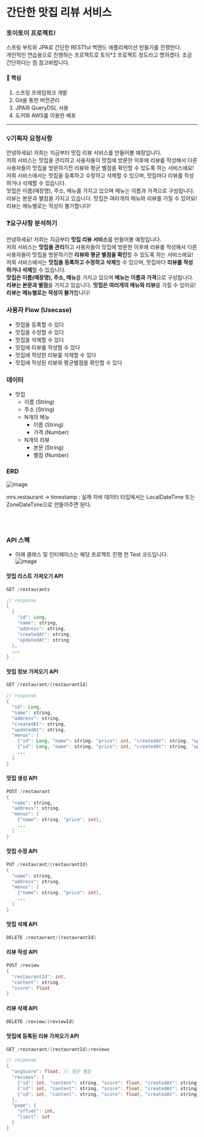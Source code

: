 # 간단한 맛집 리뷰 서비스 
### 토이토이 프로젝트!
스프링 부트와 JPA로 간단한 RESTful 백엔드 애플리케이션 만들기를 진행한다.  
개인적인 연습용으로 진행하는 프로젝트로 토이*2 프로젝트 정도라고 명하겠다. 조금 간단하다는 점 참고바랍니다.    

#### 🚩 핵심
1. 스프링 프레임워크 개발  
2. Git을 통한 버전관리  
3. JPA와 QueryDSL 사용  
4. 도커와 AWS를 이용한 배포

---
### 💡기획자 요청사항
안녕하세요! 저희는 지금부터 맛집 리뷰 서비스를 만들어볼 예정입니다.  
저희 서비스는 맛집을 관리하고 사용자들이 맛집에 방문한 이후에 리뷰를 작성해서 다른 사용자들이 맛집을 방문하기전 리뷰와 평균 별점을 확인할 수 있도록 하는 서비스에요!  
저희 서비스에서는 맛집을 등록하고 수정하고 삭제할 수 있으며, 맛집마다 리뷰를 작성하거나 삭제할 수 있습니다.  
맛집은 이름(매장명), 주소, 메뉴를 가지고 있으며 메뉴는 이름과 가격으로 구성됩니다.  
리뷰는 본문과 별점을 가지고 있습니다. 맛집은 여러개의 메뉴와 리뷰를 가질 수 있어요! 리뷰는 메뉴별로는 작성이 불가합니다!
  
### ❓요구사항 분석하기  
안녕하세요! 저희는 지금부터 **맛집 리뷰 서비스**를 만들어볼 예정입니다.  
저희 서비스는 **맛집을 관리**하고 사용자들이 맛집에 방문한 이후에 리뷰를 작성해서 다른 사용자들이 맛집을 방문하기전 **리뷰와 평균 별점을 확인**할 수 있도록 하는 서비스에요!  
저희 서비스에서는 **맛집을 등록하고 수정하고 삭제**할 수 있으며, 맛집마다 **리뷰를 작성하거나 삭제**할 수 있습니다.  
**맛집은 이름(매장명), 주소, 메뉴**를 가지고 있으며 **메뉴는 이름과 가격**으로 구성됩니다.  
**리뷰는 본문과 별점**을 가지고 있습니다. **맛집은 여러개의 메뉴와 리뷰**를 가질 수 있어요! **리뷰는 메뉴별로는 작성이 불가**합니다!

### **사용자 Flow (Usecase)**

- 맛집을 등록할 수 있다
- 맛집을 수정할 수 있다
- 맛집을 삭제할 수 있다
- 맛집에 리뷰를 작성할 수 있다
- 맛집에 작성한 리뷰를 삭제할 수 있다
- 맛집에 작성된 리뷰와 평균별점을 확인할 수 있다

### **데이터**

- 맛집
    - 이름 (String)
    - 주소 (String)
    - N개의 메뉴
        - 이름 (String)
        - 가격 (Number)
    - N개의 리뷰
        - 본문 (String)
        - 별점 (Number)

### ERD  
![image](https://github.com/coha96/rrs/assets/126804445/71fd9354-94cd-4e56-87c0-e0400578462b)

mrs.restaurant → timestamp 
: 실제 자바 데이터 타입에서는 LocalDateTime 또는 ZoneDateTime으로 만들어주면 된다.

<br></br>

### API 스펙
- 아래 클래스 및 인터페이스는 해당 프로젝트 진행 전 Test 코드입니다.  
![image](https://github.com/coha96/rrs/assets/126804445/f669f586-1e95-4cee-9400-ae83c51a4d7b)

#### 맛집 리스트 가져오기 API
```java
GET /restaurants

// response
[
  {
    "id": Long,
    "name": string,
    "address": string,
    "createdAt": string,
    "updatedAt": string
  },
  ...
}
```
#### 맛집 정보 가져오기 API
```java
GET /restaurant/{restaurantId}

// response
{
  "id": Long,
  "name": string,
  "address": string,
  "createdAt": string,
  "updatedAt": string,
  "menus": [
    {"id": Long, "name": string, "price": int, "createdAt": string, "updatedAt": string},
    {"id": Long, "name": string, "price": int, "createdAt": string, "updatedAt": string},
    ...
  ]
}
```
#### 맛집 생성 API
```java
POST /restaurant
{
  "name": string,
  "address": string,
  "menus": [
    {"name": string, "price": int},
    ...
  ]
}
```

#### 맛집 수정 API
```java
PUT /restaurant/{restaurantId}
{
  "name": string,
  "address": string,
  "menus": [
    {"name": string, "price": int},
    ...
  ]
}
```

#### 맛집 삭제 API
```java
DELETE /restaurant/{restaurantId}
```

#### 리뷰 작성 API
```java
POST /review
{
  "restaurantId": int,
  "content": string,
  "score": float
}
```

#### 리뷰 삭제 API
```java
DELETE /review/{reviewId}
```

#### 맛집에 등록된 리뷰 가져오기 API
```java
GET /restaurant/{restaurantId}/reviews

// response
{
  "avgScore": float, // 평균 별점
  "reviews": [
    {"id": int, "content": string, "score": float, "createdAt": string},
    {"id": int, "content": string, "score": float, "createdAt": string},
    {"id": int, "content": string, "score": float, "createdAt": string}
  ],
  "page": {
    "offset": int,
    "limit": int
  }
}
```
<br></br>
<br></br>


